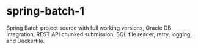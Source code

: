 # spring-batch-1
Spring Batch project source with full working versions, Oracle DB integration, REST API chunked submission, SQL file reader, retry, logging, and Dockerfile.
